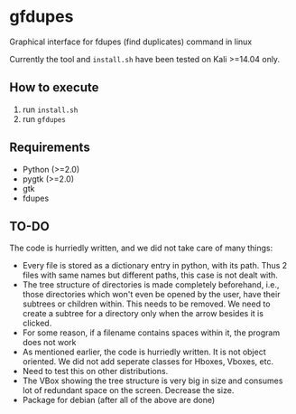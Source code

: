 # gfdupes

Graphical interface for fdupes (find duplicates) command in linux

Currently the tool and `install.sh` have been tested on Kali >=14.04
only.

## How to execute

1. run `install.sh`
2. run `gfdupes`

## Requirements

* Python (>=2.0)
* pygtk (>=2.0)
* gtk
* fdupes

## TO-DO

The code is hurriedly written, and we did not take care of many things:

* Every file is stored as a dictionary entry in python, with its path.
  Thus 2 files with same names but different paths, this case is not
  dealt with.
* The tree structure of directories is made completely beforehand, i.e.,
  those directories which won't even be opened by the user, have their
  subtrees or children within. This needs to be removed. We need to
  create a subtree for a directory only when the arrow besides it is
  clicked.
* For some reason, if a filename contains spaces within it, the program
  does not work
* As mentioned earlier, the code is hurriedly written. It is not object
  oriented. We did not add seperate classes for Hboxes, Vboxes, etc.
* Need to test this on other distributions.
* The VBox showing the tree structure is very big in size and consumes
  lot of redundant space on the screen. Decrease the size.
* Package for debian (after all of the above are done)
